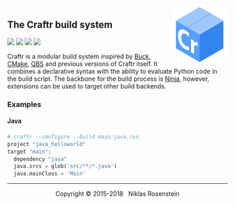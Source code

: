 <img align="right" src="logo.png">

## The Craftr build system

<a href="https://opensource.org/licenses/MIT"><img src="https://img.shields.io/badge/license-MIT-yellow.svg?style=flat-square"></a>
<img src="https://img.shields.io/badge/version-3.0.0--dev-blue.svg?style=flat-square"/>
<a href="https://travis-ci.org/craftr-build/craftr"><img src="https://travis-ci.org/craftr-build/craftr.svg?branch=develop"></a>
<a href="https://ci.appveyor.com/project/NiklasRosenstein/craftr/branch/develop"><img src="https://ci.appveyor.com/api/projects/status/6v01441cdq0s7mik/branch/develop?svg=true"></a>

Craftr is a modular build system inspired by [Buck], [CMake], [QBS] and
previous versions of Craftr itself. It combines a declarative syntax
with the ability to evaluate Python code in the build script. The backbone
for the build process is [Ninja], however, extensions can be used to target
other build backends.

  [Buck]: https://buckbuild.com/
  [CMake]: https://cmake.org/
  [QBS]: https://bugreports.qt.io/projects/QBS/summary
  [Ninja]: https://github.com/ninja-build/ninja.git

### Examples

#### Java

```python
# craftr --configure --build main:java.run
project "java_helloworld"
target "main":
  dependency "java"
  java.srcs = glob('src/**/*.java')
  java.mainClass = 'Main'
```

---

<p align="center">Copyright &copy; 2015-2018 &nbsp; Niklas Rosenstein</p>
